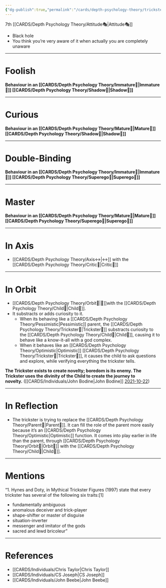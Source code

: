 ```yaml
---
{"dg-publish":true,"permalink":"/cards/depth-psychology-theory/trickster/","noteIcon":"1","created":"2022-12-31T00:59:13.583+01:00","updated":"2023-05-27T15:36:24.461+02:00"}
---
```


7th [[CARDS/Depth Psychology Theory/Attitude🎭\|Attitude🎭]]
- Black hole 
- You think you’re very aware of it when actually you are completely unaware 
---
# Foolish 
**Behaviour in an [[CARDS/Depth Psychology Theory/Immature🐇\|Immature🐇]] [[CARDS/Depth Psychology Theory/Shadow👥\|Shadow👥]]** 

---
# Curious
**Behaviour in an [[CARDS/Depth Psychology Theory/Mature🐢\|Mature🐢]] [[CARDS/Depth Psychology Theory/Shadow👥\|Shadow👥]]** 

---
# Double-Binding 
**Behaviour in an [[CARDS/Depth Psychology Theory/Immature🐇\|Immature🐇]] [[CARDS/Depth Psychology Theory/Superego👹\|Superego👹]]** 

---
# Master 
**Behaviour in an [[CARDS/Depth Psychology Theory/Mature🐢\|Mature🐢]] [[CARDS/Depth Psychology Theory/Superego👹\|Superego👹]]** 

---
# In Axis 
- [[CARDS/Depth Psychology Theory/Axis↔️\|↔️]] with the [[CARDS/Depth Psychology Theory/Critic🤔\|Critic🤔]] 
---
# In Orbit 
- [[CARDS/Depth Psychology Theory/Orbit🔄\|💫]]with the [[CARDS/Depth Psychology Theory/Child👼\|Child👼]]. 
- It substracts or adds curiosity to it. 
	- When its behaving like a [[CARDS/Depth Psychology Theory/Pessimistic\|Pessimistic]] parent, the [[CARDS/Depth Psychology Theory/Trickster🤡\|Trickster🤡]] substracts curiosity to the [[CARDS/Depth Psychology Theory/Child👼\|Child👼]], causing it to behave like a know-it-all with a god complex. 
	- When it behaves like an [[CARDS/Depth Psychology Theory/Optimistic\|Optimistic]]  [[CARDS/Depth Psychology Theory/Trickster🤡\|Trickster🤡]], it causes the child to ask questions and explore, while verifying everything the trickster tells.   

<div class="transclusion internal-embed is-loaded"><div class="markdown-embed">



**The Trickster exists to create novelty; boredom is its enemy. The Trickster uses the divinity of the Child to create the journey to novelty.** ([[CARDS/Individuals/John Bodine\|John Bodine]] [2021-10-22](https://csjoseph.life/the-brilliance-of-the-trickster/)) 

</div></div>

---
# In Reflection
- The trickster is trying to replace the [[CARDS/Depth Psychology Theory/Parent🤨\|Parent🤨]]. It can fill the role of the parent more easily because it’s an [[CARDS/Depth Psychology Theory/Optimistic\|Optimistic]] function. It comes into play earlier in life than the parent, through [[CARDS/Depth Psychology Theory/Orbit🔄\|Orbit🔄]] with the [[CARDS/Depth Psychology Theory/Child👼\|Child👼]]. 
---
# Mentions 
“1. Hynes and Doty, in Mythical Trickster Figures (1997) state that every trickster has several of the following six traits:[1]
- fundamentally ambiguous 
- anomalous deceiver and trick-player 
- shape-shifter or master of disguise 
- situation-inverter
- messenger and imitator of the gods 
- sacred and lewd bricoleur”


---
# References 
- [[CARDS/Individuals/Chris Taylor\|Chris Taylor]]
- [[CARDS/Individuals/CS Joseph\|CS Joseph]] 
- [[CARDS/Individuals/John Beebe\|John Beebe]] 
